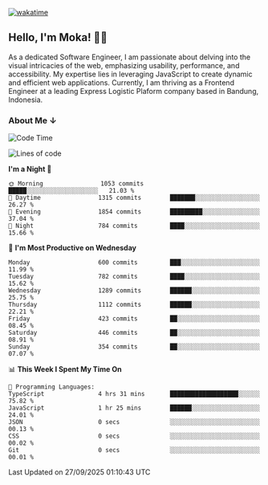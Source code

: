 [![wakatime](https://wakatime.com/badge/user/af9abd23-dba3-4dbe-973c-b045a9417a55.svg?style=social)](https://wakatime.com/@af9abd23-dba3-4dbe-973c-b045a9417a55)
## Hello, I'm Moka! 👋🏼


As a dedicated Software Engineer, I am passionate about delving into the visual intricacies of the web, emphasizing usability, performance, and accessibility. My expertise lies in leveraging JavaScript to create dynamic and efficient web applications. Currently, I am thriving as a Frontend Engineer at a leading Express Logistic Plaform company based in Bandung, Indonesia.

### About Me ↓

<!--START_SECTION:waka-->
![Code Time](http://img.shields.io/badge/Code%20Time-12%2C604%20hrs%205%20mins-blue)

![Lines of code](https://img.shields.io/badge/From%20Hello%20World%20I%27ve%20Written-10.9%20million%20lines%20of%20code-blue)

**I'm a Night 🦉** 

```text
🌞 Morning                1053 commits        █████░░░░░░░░░░░░░░░░░░░░   21.03 % 
🌆 Daytime                1315 commits        ███████░░░░░░░░░░░░░░░░░░   26.27 % 
🌃 Evening                1854 commits        █████████░░░░░░░░░░░░░░░░   37.04 % 
🌙 Night                  784 commits         ████░░░░░░░░░░░░░░░░░░░░░   15.66 % 
```
📅 **I'm Most Productive on Wednesday** 

```text
Monday                   600 commits         ███░░░░░░░░░░░░░░░░░░░░░░   11.99 % 
Tuesday                  782 commits         ████░░░░░░░░░░░░░░░░░░░░░   15.62 % 
Wednesday                1289 commits        ██████░░░░░░░░░░░░░░░░░░░   25.75 % 
Thursday                 1112 commits        ██████░░░░░░░░░░░░░░░░░░░   22.21 % 
Friday                   423 commits         ██░░░░░░░░░░░░░░░░░░░░░░░   08.45 % 
Saturday                 446 commits         ██░░░░░░░░░░░░░░░░░░░░░░░   08.91 % 
Sunday                   354 commits         ██░░░░░░░░░░░░░░░░░░░░░░░   07.07 % 
```


📊 **This Week I Spent My Time On** 

```text
💬 Programming Languages: 
TypeScript               4 hrs 31 mins       ███████████████████░░░░░░   75.82 % 
JavaScript               1 hr 25 mins        ██████░░░░░░░░░░░░░░░░░░░   24.01 % 
JSON                     0 secs              ░░░░░░░░░░░░░░░░░░░░░░░░░   00.13 % 
CSS                      0 secs              ░░░░░░░░░░░░░░░░░░░░░░░░░   00.02 % 
Git                      0 secs              ░░░░░░░░░░░░░░░░░░░░░░░░░   00.01 % 
```


 Last Updated on 27/09/2025 01:10:43 UTC
<!--END_SECTION:waka-->
